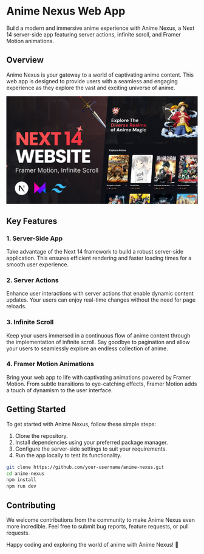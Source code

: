 # Anime Nexus Web App

Build a modern and immersive anime experience with Anime Nexus, a Next 14 server-side app featuring server actions, infinite scroll, and Framer Motion animations.

## Overview

Anime Nexus is your gateway to a world of captivating anime content. This web app is designed to provide users with a seamless and engaging experience as they explore the vast and exciting universe of anime.

![Anime Website](./public/thumbnail.png)

## Key Features

### 1. Server-Side App

Take advantage of the Next 14 framework to build a robust server-side application. This ensures efficient rendering and faster loading times for a smooth user experience.

### 2. Server Actions

Enhance user interactions with server actions that enable dynamic content updates. Your users can enjoy real-time changes without the need for page reloads.

### 3. Infinite Scroll

Keep your users immersed in a continuous flow of anime content through the implementation of infinite scroll. Say goodbye to pagination and allow your users to seamlessly explore an endless collection of anime.

### 4. Framer Motion Animations

Bring your web app to life with captivating animations powered by Framer Motion. From subtle transitions to eye-catching effects, Framer Motion adds a touch of dynamism to the user interface.

## Getting Started

To get started with Anime Nexus, follow these simple steps:

1. Clone the repository.
2. Install dependencies using your preferred package manager.
3. Configure the server-side settings to suit your requirements.
4. Run the app locally to test its functionality.

```bash
git clone https://github.com/your-username/anime-nexus.git
cd anime-nexus
npm install
npm run dev
```

## Contributing

We welcome contributions from the community to make Anime Nexus even more incredible. Feel free to submit bug reports, feature requests, or pull requests.

Happy coding and exploring the world of anime with Anime Nexus! 🌟
